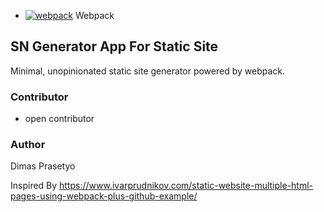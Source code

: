 - [![webpack](./src/assets/badges/webpack.svg)](https://badges.aleen42.com/src/webpack.svg) Webpack

## SN Generator App For Static Site

Minimal, unopinionated static site generator powered by webpack.

### Contributor
- open contributor 

### Author 
Dimas Prasetyo 

Inspired By https://www.ivarprudnikov.com/static-website-multiple-html-pages-using-webpack-plus-github-example/
